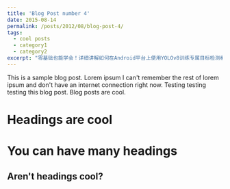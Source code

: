 ```yaml
---
title: 'Blog Post number 4'
date: 2015-08-14
permalink: /posts/2012/08/blog-post-4/
tags:
  - cool posts
  - category1
  - category2
excerpt: "零基础也能学会！详细讲解如何在Android平台上使用YOLOv8训练专属目标检测模型，从数据准备到模型部署，全程手把手指导。"
---
```


This is a sample blog post. Lorem ipsum I can't remember the rest of lorem ipsum and don't have an internet connection right now. Testing testing testing this blog post. Blog posts are cool.

Headings are cool
======

You can have many headings
======

Aren't headings cool?
------